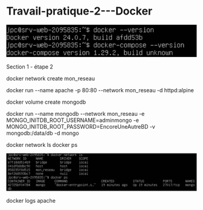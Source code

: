 # Travail-pratique-2---Docker

![](https://github.com/jeanphilippecyr/Travail-pratique-2---Docker/blob/main/images/Screenshot%202023-12-04%20093047.png)

Section 1 - étape 2

docker network create mon_reseau

docker run --name apache -p 80:80 --network mon_reseau -d httpd:alpine

docker volume create mongodb

docker run --name mongodb --network mon_reseau -e MONGO_INITDB_ROOT_USERNAME=adminmongo -e MONGO_INITDB_ROOT_PASSWORD=EncoreUneAutreBD -v mongodb:/data/db -d mongo

docker network ls
docker ps

![](https://github.com/jeanphilippecyr/Travail-pratique-2---Docker/blob/main/images/Screenshot%202023-12-04%20095842.png)

docker logs apache
